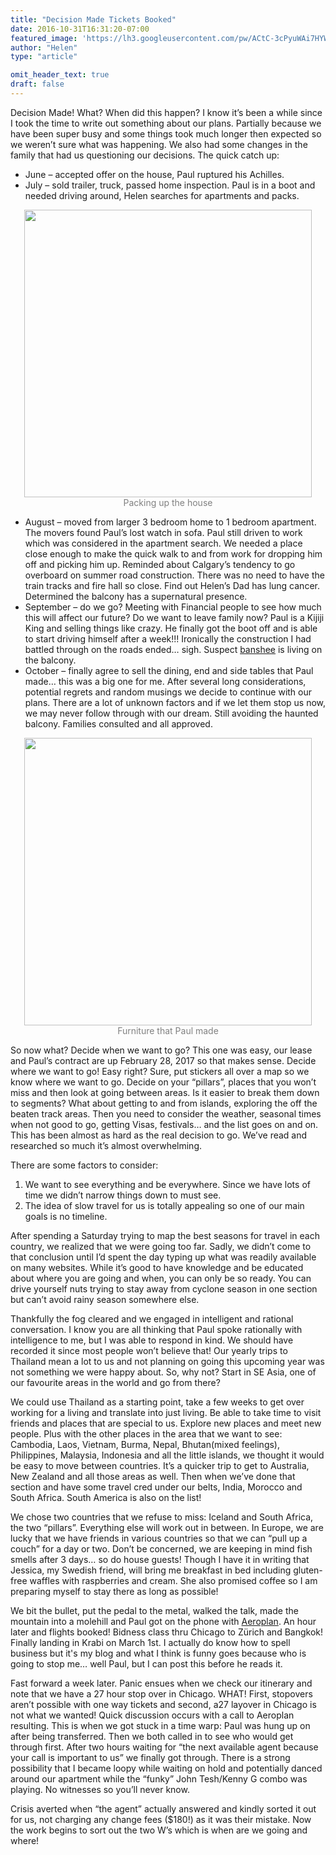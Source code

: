 ```yaml
---
title: "Decision Made Tickets Booked"
date: 2016-10-31T16:31:20-07:00
featured_image: 'https://lh3.googleusercontent.com/pw/ACtC-3cPyuWAi7HYW_nUFwX0POaLsOPdn_7ogBKZ9sh7Qp61AxaU9Kt7v8h8ov4PWQFHh3LfvOuPaIH1uE6wjQRX19_KjV5nUyYFfhe-YTpXNMvXNEuLQCG1hp7ZmcuUFRUMf52N0P9wfFp9kpso6HmL-wTF2Q=w1164-h873-no'
author: "Helen"
type: "article"

omit_header_text: true
draft: false
---
```

Decision Made!  What? When did this happen?  I know it’s been a while since I took the time to write out something about our plans.  Partially because we have been super busy and some things took much longer then expected so we weren’t sure what was happening.   We also had some changes in the family that had us questioning our decisions.   The quick catch up:

* June – accepted offer on the house, Paul ruptured his Achilles.
* July – sold trailer, truck, passed home inspection.  Paul is in a boot and needed driving around, Helen searches for apartments and packs.

<div style="text-align: center">
  <a style="display:inline-block;text-decoration:none;color: grey;" href="https://photos.google.com/share/AF1QipNzXM2ejuel-cP83GpoUxFt9iC4bXV1U2VTzFt7yNrz603xIJ6qkUjeAFAOt1-G6w/photo/AF1QipNSTVcoGFKzXb3W8_MYPZmBoPyR1ODfB2VtfGzA?key=NGhOVGJJZUVpYmVFM08wZTZzeGpMQktHYWxWX0V3" target="_blank"><img src="https://lh3.googleusercontent.com/pw/ACtC-3d2eEdkNQ-YC-rqkUpJiFVA1Z5hfxkXrF5dOrIkrXjqHR-szq1dr8-nDMMxQntIBMGRwy3WvI51Wm4HH_hz68GTQ-t9d0-GfznrAxTeHszFiky9FkMfMrdReh2CpOpVmpNuSNo8w3JqM-AKZ06cZjv9Vw=w460-no" width="460" /><div>Packing up the house</div></a>
</div>

* August – moved from larger 3 bedroom home to 1 bedroom apartment.  The movers found Paul’s lost watch in sofa.  Paul still driven to work which was considered in the apartment search.  We needed a place close enough to make the quick walk to and from work for dropping him off and picking him up.  Reminded about Calgary’s tendency to go overboard on summer road construction.  There was no need to have the train tracks and fire hall so close.  Find out Helen’s Dad has lung cancer.  Determined the balcony has a supernatural presence.
* September – do we go? Meeting with Financial people to see how much this will affect our future?  Do we want to leave family now?  Paul is a Kijiji King and selling things like crazy.  He finally got the boot off and is able to start driving himself after a week!!!  Ironically the construction I had battled through on the roads ended… sigh.  Suspect [banshee](https://en.wikipedia.org/wiki/Banshee) is living on the balcony.
* October – finally agree to sell the dining, end and side tables that Paul made… this was a big one for me.  After several long considerations, potential regrets and random musings we decide to continue with our plans.  There are a lot of unknown factors and if we let them stop us now, we may never follow through with our dream.  Still avoiding the haunted balcony.  Families consulted and all approved.

<div style="text-align: center">
  <a style="display:inline-block;text-decoration:none;color: grey;" href="https://photos.google.com/share/AF1QipNzXM2ejuel-cP83GpoUxFt9iC4bXV1U2VTzFt7yNrz603xIJ6qkUjeAFAOt1-G6w/photo/AF1QipNuVhJSY0lG-G-DvZr9-fgMdksOv2BwuhKvUmIQ?key=NGhOVGJJZUVpYmVFM08wZTZzeGpMQktHYWxWX0V3" target="_blank"><img src="https://lh3.googleusercontent.com/pw/ACtC-3fP5LZCcJ2rInyf1dNi5d0AF0CPltszHrrHtruv_HNh9SxqDtwGGqX9dOcZOP3Y7mDc5git_OFKGkicQoFWAJWThHIDl9tD0h1CK0N2oaZlP9UznL1yY1D68amXXPKjsQMv1gwxuEm-ort1CyS11aUzSw=w460-no" width="460" /><div>Furniture that Paul made</div></a>
</div>

So now what?  Decide when we want to go?  This one was easy, our lease and Paul’s contract are up February 28, 2017 so that makes sense.  Decide where we want to go!  Easy right?  Sure, put stickers all over a map so we know where we want to go.  Decide on your “pillars”, places that you won’t miss and then look at going between areas.  Is it easier to break them down to segments?  What about getting to and from islands, exploring the off the beaten track areas.  Then you need to consider the weather, seasonal times when not good to go, getting Visas, festivals… and the list goes on and on.  This has been almost as hard as the real decision to go.  We’ve read and researched so much it’s almost overwhelming.

There are some factors to consider:

1. We want to see everything and be everywhere.  Since we have lots of time we didn’t narrow things down to must see.
2. The idea of slow travel for us is totally appealing so one of our main goals is no timeline.

After spending a Saturday trying to map the best seasons for travel in each country, we realized that we were going too far.  Sadly, we didn’t come to that conclusion until I’d spent the day typing up what was readily available on many websites.  While it’s good to have knowledge and be educated about where you are going and when, you can only be so ready.  You can drive yourself nuts trying to stay away from cyclone season in one section but can’t avoid rainy season somewhere else.

Thankfully the fog cleared and we engaged in intelligent and rational conversation.  I know you are all thinking that Paul spoke rationally with intelligence to me, but I was able to respond in kind.  We should have recorded it since most people won’t believe that!  Our yearly trips to Thailand mean a lot to us and not planning on going this upcoming year was not something we were happy about.  So, why not?  Start in SE Asia, one of our favourite areas in the world and go from there?

We could use Thailand as a starting point, take a few weeks to get over working for a living and translate into just living.  Be able to take time to visit friends and places that are special to us.  Explore new places and meet new people.  Plus with the other places in the area that we want to see:  Cambodia, Laos, Vietnam, Burma, Nepal, Bhutan(mixed feelings), Philippines, Malaysia, Indonesia and all the little islands, we thought it would be easy to move between countries.  It’s a quicker trip to get to Australia, New Zealand and all those areas as well.  Then when we’ve done that section and have some travel cred under our belts, India, Morocco and South Africa.  South America is also on the list!

We chose two countries that we refuse to miss: Iceland and South Africa, the two “pillars”.  Everything else will work out in between.  In Europe, we are lucky that we have friends in various countries so that we can “pull up a couch” for a day or two.  Don’t be concerned, we are keeping in mind fish smells after 3 days… so do house guests!  Though I have it in writing that Jessica, my Swedish friend, will bring me breakfast in bed including gluten-free waffles with raspberries and cream.  She also promised coffee so I am preparing myself to stay there as long as possible!

We bit the bullet, put the pedal to the metal, walked the talk, made the mountain into a molehill and Paul got on the phone with [Aeroplan](https://aeroplan.com).  An hour later and flights booked!  Bidness class thru Chicago to Zürich and Bangkok!  Finally landing in Krabi on March 1st.  I actually do know how to spell business but it's my blog and what I think is funny goes because who is going to stop me… well Paul, but I can post this before he reads it.  

Fast forward a week later.  Panic ensues when we check our itinerary and note that we have a 27 hour stop over in Chicago.  WHAT! First, stopovers aren’t possible with one way tickets and second, a27 layover in Chicago is not what we wanted!   Quick discussion occurs with a call to Aeroplan resulting.  This is when we got stuck in a time warp:  Paul was hung up on after being transferred.  Then we both called in to see who would get through first.  After two hours waiting for “the next available agent because your call is important to us” we finally got through.  There is a strong possibility that I became loopy while waiting on hold and potentially danced around our apartment while the “funky” John Tesh/Kenny G combo was playing.  No witnesses so you’ll never know.

Crisis averted when “the agent” actually answered and kindly sorted it out for us, not charging any change fees ($180!) as it was their mistake.  Now the work begins to sort out the two W’s which is when are we going and where!